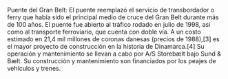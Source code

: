 Puente del Gran Belt: El puente reemplazó el servicio de transbordador o ferry que había sido el principal medio de cruce del Gran Belt durante más de 100 años. El puente fue abierto al tráfico rodado en julio de 1998, así como al transporte ferroviario, que cuenta con doble vía. A un costo estimado en 21,4 mil millones de coronas danesas (precios de 1988),[3]​ es el mayor proyecto de construcción en la historia de Dinamarca.[4]​ Su operación y mantenimiento se llevan a cabo por A/S Storebælt bajo Sund & Bælt. Su construcción y mantenimiento son financiados por los peajes de vehículos y trenes.
